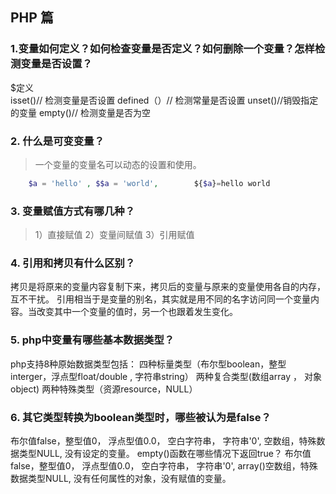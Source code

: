 
## PHP 篇


### 1.变量如何定义？如何检查变量是否定义？如何删除一个变量？怎样检测变量是否设置？
$定义   
isset()// 检测变量是否设置
defined（）// 检测常量是否设置
unset()//销毁指定的变量
empty()// 检测变量是否为空


### 2. 什么是可变变量？
> 一个变量的变量名可以动态的设置和使用。
  
```php
    $a = 'hello' , $$a = 'world',        ${$a}=hello world
```


### 3. 变量赋值方式有哪几种？
> 1）直接赋值   2）变量间赋值   3）引用赋值


### 4. 引用和拷贝有什么区别？
拷贝是将原来的变量内容复制下来，拷贝后的变量与原来的变量使用各自的内存，互不干扰。
引用相当于是变量的别名，其实就是用不同的名字访问同一个变量内容。当改变其中一个变量的值时，另一个也跟着发生变化。
	

### 5. php中变量有哪些基本数据类型？
php支持8种原始数据类型包括：
四种标量类型（布尔型boolean，整型interger，浮点型float/double , 字符串string）
两种复合类型(数组array ， 对象object)
两种特殊类型（资源resource，NULL）


### 6. 其它类型转换为boolean类型时，哪些被认为是false？   
布尔值false，整型值0， 浮点型值0.0， 空白字符串， 字符串'0', 空数组，特殊数据类型NULL, 没有设定的变量。
empty()函数在哪些情况下返回true？
布尔值false，整型值0， 浮点型值0.0， 空白字符串， 字符串'0', array()空数组，特殊数据类型NULL, 没有任何属性的对象，没有赋值的变量。
